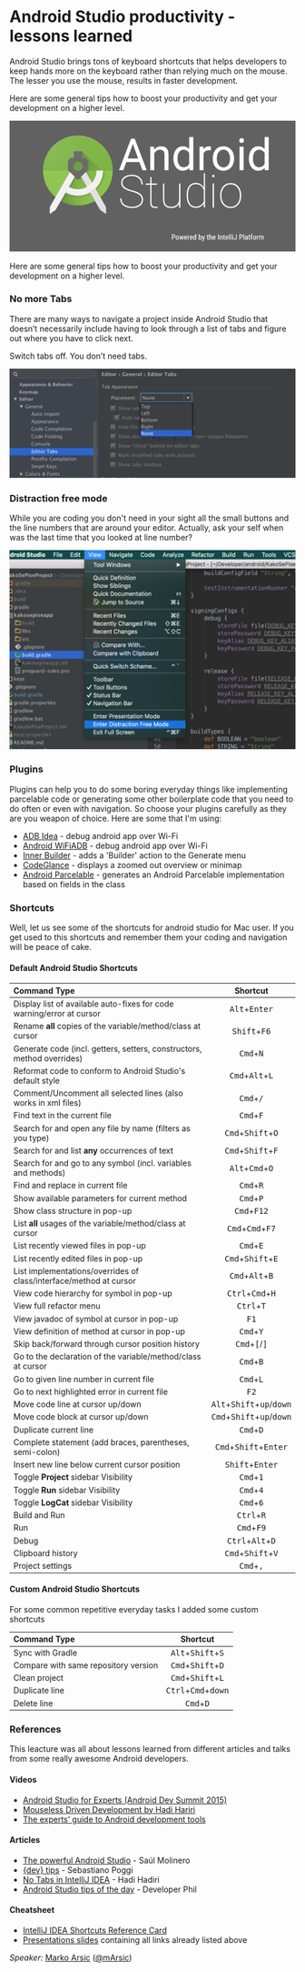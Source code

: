 # Android Studio productivity - lessons learned

Android Studio brings tons of keyboard shortcuts that helps developers to keep hands more on the keyboard rather than relying much on the mouse. The lesser you use the mouse, results in faster development.

Here are some general tips how to boost your productivity and get your development on a higher level.

![Android Studio](https://github.com/marsicdev/marsicdev.github.io/raw/master/images/as-logo.png "Android Studio logo")

Here are some general tips how to boost your productivity and get your development on a higher level.

### No more Tabs

There are many ways to navigate a project inside Android Studio that doesn’t necessarily include having to look through a list of tabs and figure out where you have to click next.

Switch tabs off. You don’t need tabs.

![No more Tabs](https://github.com/marsicdev/marsicdev.github.io/blob/master/images/as-setup-no-tabs.png)

### Distraction free mode

While you are coding you don't need in your sight all the small buttons and the line numbers that are around your editor. Actually, ask your self when was the last time that you looked at line number?

![Distraction free mode](https://github.com/marsicdev/marsicdev.github.io/raw/master/images/as-setup-destraction-free.png)

### Plugins

Plugins can help you to do some boring everyday things like implementing parcelable code or generating some other boilerplate code that you need to do often or even with navigation. So choose your plugins carefully as they are you weapon of choice. Here are some that I'm using:

- [ADB Idea](https://github.com/pbreault/adb-idea) - debug android app over Wi-Fi
- [Android WiFiADB](https://github.com/pedrovgs/AndroidWiFiADB) - debug android app over Wi-Fi
- [Inner Builder](https://github.com/analytically/innerbuilder) - adds a 'Builder' action to the Generate menu
- [CodeGlance](https://github.com/Vektah/CodeGlance) - displays a zoomed out overview or minimap
- [Android Parcelable](https://github.com/mcharmas/android-parcelable-intellij-plugin) - generates an Android Parcelable implementation based on fields in the class

### Shortcuts

Well, let us see some of the shortcuts for android studio for Mac user. If you get used to this shortcuts and remember them your coding and navigation will be peace of cake.

#### Default Android Studio Shortcuts

| Command Type     		                                                  | Shortcut                         |
|:------------------------------------------------------------------------|:--------------------------------:|
| Display list of available auto-fixes for code warning/error at cursor   | <kbd>Alt</kbd>+<kbd>Enter</kbd>  |
| Rename **all** copies of the variable/method/class at cursor            | <kbd>Shift</kbd>+<kbd>F6</kbd> |
| Generate code (incl. getters, setters, constructors, method overrides)  | <kbd>Cmd</kbd>+<kbd>N</kbd>  |
| Reformat code to conform to Android Studio's default style              | <kbd>Cmd</kbd>+<kbd>Alt</kbd>+<kbd>L</kbd>                |
| Comment/Uncomment all selected lines (also works in xml files)          | <kbd>Cmd</kbd>+<kbd>/</kbd>            |
| Find text in the current file                                           | <kbd>Cmd</kbd>+<kbd>F</kbd>           |
| Search for and open any file by name (filters as you type)              | <kbd>Cmd</kbd>+<kbd>Shift</kbd>+<kbd>O</kbd> |
| Search for and list **any** occurrences of text                         | <kbd>Cmd</kbd>+<kbd>Shift</kbd>+<kbd>F</kbd>      |
| Search for and go to any symbol (incl. variables and methods)           | <kbd>Alt</kbd>+<kbd>Cmd</kbd>+<kbd>O</kbd>                |
| Find and replace in current file                                        | <kbd>Cmd</kbd>+<kbd>R</kbd>            |
| Show available parameters for current method                            | <kbd>Cmd</kbd>+<kbd>P</kbd>            |
| Show class structure in pop-up                                          | <kbd>Cmd</kbd>+<kbd>F12</kbd>                     |
| List **all** usages of the variable/method/class at cursor              | <kbd>Cmd</kbd>+<kbd>Cmd</kbd>+<kbd>F7</kbd>  |
| List recently viewed files in pop-up                                    | <kbd>Cmd</kbd>+<kbd>E</kbd>                       |
| List recently edited files in pop-up                                    | <kbd>Cmd</kbd>+<kbd>Shift</kbd>+<kbd>E</kbd>                 |
| List implementations/overrides of class/interface/method at cursor      | <kbd>Cmd</kbd>+<kbd>Alt</kbd>+<kbd>B</kbd>                |
| View code hierarchy for symbol in pop-up                                | <kbd>Ctrl</kbd>+<kbd>Cmd</kbd>+<kbd>H</kbd>                |
| View full refactor menu                                                 | <kbd>Ctrl</kbd>+<kbd>T</kbd>                       |
| View javadoc of symbol at cursor in pop-up                              | <kbd>F1</kbd>                    |
| View definition of method at cursor in pop-up                           | <kbd>Cmd</kbd>+<kbd>Y</kbd>           |
| Skip back/forward through cursor position history                       | <kbd>Cmd</kbd>+<kbd>[</kbd>/<kbd>]</kbd> |
| Go to the declaration of the variable/method/class at cursor            | <kbd>Cmd</kbd>+<kbd>B</kbd>      |
| Go to given line number in current file                                 | <kbd>Cmd</kbd>+<kbd>L</kbd>                       |
| Go to next highlighted error in current file                            | <kbd>F2</kbd>                   |
| Move code line at cursor up/down                                        | <kbd>Alt</kbd>+<kbd>Shift</kbd>+<kbd>up</kbd>/<kbd>down</kbd>        |
| Move code block at cursor up/down                                       | <kbd>Cmd</kbd>+<kbd>Shift</kbd>+<kbd>up</kbd>/<kbd>down</kbd>        |
| Duplicate current line                                                  | <kbd>Cmd</kbd>+<kbd>D</kbd>                       |
| Complete statement (add braces, parentheses, semi-colon)                | <kbd>Cmd</kbd>+<kbd>Shift</kbd>+<kbd>Enter</kbd>             |
| Insert new line below current cursor position                           | <kbd>Shift</kbd>+<kbd>Enter</kbd>                     |
| Toggle **Project** sidebar Visibility                                   | <kbd>Cmd</kbd>+<kbd>1</kbd>                     |
| Toggle **Run** sidebar Visibility                                       | <kbd>Cmd</kbd>+<kbd>4</kbd>                     |
| Toggle **LogCat** sidebar Visibility                                    | <kbd>Cmd</kbd>+<kbd>6</kbd>                     |
| Build and Run                                                           | <kbd>Ctrl</kbd>+<kbd>R</kbd>            |
| Run                                                                     | <kbd>Cmd</kbd>+<kbd>F9</kbd>            |
| Debug                                                                   | <kbd>Ctrl</kbd>+<kbd>Alt</kbd>+<kbd>D</kbd>            |
| Clipboard history                                                       | <kbd>Cmd</kbd>+<kbd>Shift</kbd>+<kbd>V</kbd>            |
| Project settings                                                        | <kbd>Cmd</kbd>+<kbd>,</kbd>            |

#### Custom Android Studio Shortcuts

For some common repetitive everyday tasks I added some custom shortcuts

| Command Type                                                            | Shortcut                         |
|:------------------------------------------------------------------------|:--------------------------------:|
| Sync with Gradle                                                        | <kbd>Alt</kbd>+<kbd>Shift</kbd>+<kbd>S</kbd>            |
| Compare with same repository version                                    | <kbd>Cmd</kbd>+<kbd>Shift</kbd>+<kbd>D</kbd>            |
| Clean project                                                           | <kbd>Cmd</kbd>+<kbd>Shift</kbd>+<kbd>L</kbd>            |
| Duplicate line                                                          | <kbd>Ctrl</kbd>+<kbd>Cmd</kbd>+<kbd>down</kbd>            |
| Delete line                                                             | <kbd>Cmd</kbd>+<kbd>D</kbd>            |

### References

This leacture was all about lessons learned from different articles and talks from some really awesome Android developers.

#### Videos

* [Android Studio for Experts (Android Dev Summit 2015)](https://www.youtube.com/watch?v=Y2GC6P5hPeA)
* [Mouseless Driven Development by Hadi Hariri](https://vimeo.com/98922030)
* [The experts’ guide to Android development tools](https://www.youtube.com/watch?v=hHnTIMjd1Y8)

#### Articles

* [The powerful Android Studio](http://saulmm.github.io/the-powerful-android-studio) - Saúl Molinero
* [{dev} tips](https://medium.com/sebs-top-tips) - Sebastiano Poggi
* [No Tabs in IntelliJ IDEA](http://hadihariri.com/2014/06/24/no-tabs-in-intellij-idea/) - Hadi Hadiri
* [Android Studio tips of the day](http://www.developerphil.com/android-studio-tips-of-the-day-roundup-1/) - Developer Phil

#### Cheatsheet

* [IntelliJ IDEA Shortcuts Reference Card](https://resources.jetbrains.com/assets/products/intellij-idea/IntelliJIDEA_ReferenceCard_mac.pdf)
* [Presentations slides](http://marsic.info/files/AS_productivity-Marko_Arsic-DroidCon_Berlin_2016.pdf) containing all links already listed above

*Speaker:* [Marko Arsic](http://marsic.info/) ([@mArsic](https://twitter.com/marsic)) 
